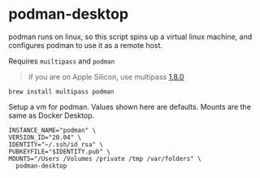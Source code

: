 # podman-desktop

podman runs on linux, so this script spins up a virtual linux machine, and configures podman to use it as a remote host.

Requires `muiltipass` and `podman`

> if you are on Apple Silicon, use multipass [1.8.0](https://multipass-ci.s3.amazonaws.com/pr403/multipass-1.8.0-dev.403.pr403%2Bg843f3ca3.mac%2Barm64-Darwin.pkg)

    brew install multipass podman

Setup a vm for podman. Values shown here are defaults. Mounts are the same as Docker Desktop.

    INSTANCE_NAME="podman" \
    VERSION_ID="20.04" \
    IDENTITY="~/.ssh/id_rsa" \
    PUBKEYFILE="$IDENTITY.pub" \
    MOUNTS="/Users /Volumes /private /tmp /var/folders" \
      podman-desktop
